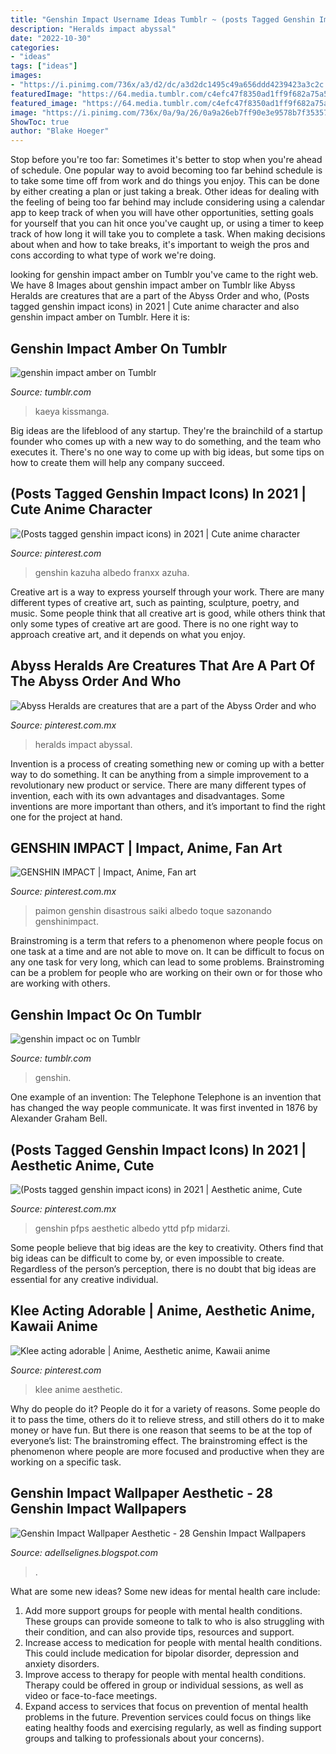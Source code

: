 ```yaml
---
title: "Genshin Impact Username Ideas Tumblr ~ (posts Tagged Genshin Impact Icons) In 2021"
description: "Heralds impact abyssal"
date: "2022-10-30"
categories:
- "ideas"
tags: ["ideas"]
images:
- "https://i.pinimg.com/736x/a3/d2/dc/a3d2dc1495c49a656ddd4239423a3c2c.jpg"
featuredImage: "https://64.media.tumblr.com/c4efc47f8350ad1ff9f682a75a539fe4/c813c6bcf7231d44-78/s640x960/0c19b06a301f9c03e283c8aff4c6f5377c39fda9.png"
featured_image: "https://64.media.tumblr.com/c4efc47f8350ad1ff9f682a75a539fe4/c813c6bcf7231d44-78/s640x960/0c19b06a301f9c03e283c8aff4c6f5377c39fda9.png"
image: "https://i.pinimg.com/736x/0a/9a/26/0a9a26eb7ff90e3e9578b7f353570138.jpg"
ShowToc: true
author: "Blake Hoeger"
---
```



Stop before you're too far: Sometimes it's better to stop when you're ahead of schedule.
One popular way to avoid becoming too far behind schedule is to take some time off from work and do things you enjoy. This can be done by either creating a plan or just taking a break. Other ideas for dealing with the feeling of being too far behind may include considering using a calendar app to keep track of when you will have other opportunities, setting goals for yourself that you can hit once you've caught up, or using a timer to keep track of how long it will take you to complete a task. When making decisions about when and how to take breaks, it's important to weigh the pros and cons according to what type of work we're doing.

	

		
looking for genshin impact amber on Tumblr you've came to the right web. We have 8 Images about genshin impact amber on Tumblr like Abyss Heralds are creatures that are a part of the Abyss Order and who, (Posts tagged genshin impact icons) in 2021 | Cute anime character and also genshin impact amber on Tumblr. Here it is:
		
    
## Genshin Impact Amber On Tumblr

<img loading=lazy src="https://64.media.tumblr.com/eaf4cd4a74f6bf341f4d5ed31709fdeb/20009f9e82a2fc00-95/s640x960/1ce9e3c8b9ac1b13734c1227db81f143863b5f95.jpg" onerror="this.onerror=null;this.src='https://tse1.mm.bing.net/th?id=OIP.-EzPNOZqYoeVRX87k51FfAHaKZ&amp;pid=15.1';" alt="genshin impact amber on Tumblr">

_Source: tumblr.com_

>kaeya kissmanga. 

	

Big ideas are the lifeblood of any startup. They're the brainchild of a startup founder who comes up with a new way to do something, and the team who executes it. There's no one way to come up with big ideas, but some tips on how to create them will help any company succeed.

    
## (Posts Tagged Genshin Impact Icons) In 2021 | Cute Anime Character

<img loading=lazy src="https://i.pinimg.com/736x/0a/9a/26/0a9a26eb7ff90e3e9578b7f353570138.jpg" onerror="this.onerror=null;this.src='https://tse1.mm.bing.net/th?id=OIP.aae8SZYR-LJTsOtdTldhDwHaIp&amp;pid=15.1';" alt="(Posts tagged genshin impact icons) in 2021 | Cute anime character">

_Source: pinterest.com_

>genshin kazuha albedo franxx azuha. 

	

Creative art is a way to express yourself through your work. There are many different types of creative art, such as painting, sculpture, poetry, and music. Some people think that all creative art is good, while others think that only some types of creative art are good. There is no one right way to approach creative art, and it depends on what you enjoy.

    
## Abyss Heralds Are Creatures That Are A Part Of The Abyss Order And Who

<img loading=lazy src="https://i.pinimg.com/originals/e9/61/c5/e961c58b80b184df65c7793a608ea52d.png" onerror="this.onerror=null;this.src='https://tse3.mm.bing.net/th?id=OIP.69K0lM0FiBYN4GE2dE45cAHaNE&amp;pid=15.1';" alt="Abyss Heralds are creatures that are a part of the Abyss Order and who">

_Source: pinterest.com.mx_

>heralds impact abyssal. 

	

Invention is a process of creating something new or coming up with a better way to do something. It can be anything from a simple improvement to a revolutionary new product or service. There are many different types of invention, each with its own advantages and disadvantages. Some inventions are more important than others, and it’s important to find the right one for the project at hand.

    
## GENSHIN IMPACT | Impact, Anime, Fan Art

<img loading=lazy src="https://i.pinimg.com/736x/91/50/60/915060e05dc1a6c7f179a8e3e44f0010.jpg" onerror="this.onerror=null;this.src='https://tse3.mm.bing.net/th?id=OIP.Dh73SuDZs9817ZlQBUeicQHaHa&amp;pid=15.1';" alt="GENSHIN IMPACT | Impact, Anime, Fan art">

_Source: pinterest.com.mx_

>paimon genshin disastrous saiki albedo toque sazonando genshinimpact. 

	

Brainstroming is a term that refers to a phenomenon where people focus on one task at a time and are not able to move on. It can be difficult to focus on any one task for very long, which can lead to some problems. Brainstroming can be a problem for people who are working on their own or for those who are working with others.

    
## Genshin Impact Oc On Tumblr

<img loading=lazy src="https://64.media.tumblr.com/c4efc47f8350ad1ff9f682a75a539fe4/c813c6bcf7231d44-78/s640x960/0c19b06a301f9c03e283c8aff4c6f5377c39fda9.png" onerror="this.onerror=null;this.src='https://tse2.mm.bing.net/th?id=OIP.Cgsf9rJ1Id1KlOxyR8Cy3AHaHa&amp;pid=15.1';" alt="genshin impact oc on Tumblr">

_Source: tumblr.com_

>genshin. 

	

One example of an invention: The Telephone
Telephone is an invention that has changed the way people communicate. It was first invented in 1876 by Alexander Graham Bell.

    
## (Posts Tagged Genshin Impact Icons) In 2021 | Aesthetic Anime, Cute

<img loading=lazy src="https://i.pinimg.com/736x/a3/d2/dc/a3d2dc1495c49a656ddd4239423a3c2c.jpg" onerror="this.onerror=null;this.src='https://tse4.mm.bing.net/th?id=OIP.g8BYxhdf69XF3pX_6IqtQgHaHa&amp;pid=15.1';" alt="(Posts tagged genshin impact icons) in 2021 | Aesthetic anime, Cute">

_Source: pinterest.com.mx_

>genshin pfps aesthetic albedo yttd pfp midarzi. 

	

Some people believe that big ideas are the key to creativity. Others find that big ideas can be difficult to come by, or even impossible to create. Regardless of the person’s perception, there is no doubt that big ideas are essential for any creative individual.

    
## Klee Acting Adorable | Anime, Aesthetic Anime, Kawaii Anime

<img loading=lazy src="https://i.pinimg.com/736x/15/9d/6d/159d6dc53e3a687b5f64c3e6101091bf.jpg" onerror="this.onerror=null;this.src='https://tse3.mm.bing.net/th?id=OIP.XdRy-6Vc2z_XmNhuNScE8QHaFV&amp;pid=15.1';" alt="Klee acting adorable | Anime, Aesthetic anime, Kawaii anime">

_Source: pinterest.com_

>klee anime aesthetic. 

	

Why do people do it?
People do it for a variety of reasons. Some people do it to pass the time, others do it to relieve stress, and still others do it to make money or have fun. But there is one reason that seems to be at the top of everyone’s list: The brainstroming effect. The brainstroming effect is the phenomenon where people are more focused and productive when they are working on a specific task.

    
## Genshin Impact Wallpaper Aesthetic - 28 Genshin Impact Wallpapers

<img loading=lazy src="https://lh5.googleusercontent.com/proxy/Zxv9VctM8DLxHZsiUx8gGX4-9FiyrA4OoBIvyztVQ_LjEiTEPWrbBl6HPxMGpl7p9XTFsEVeKmTGmM3zhI24OoLpYwnPP6BURGF5JMx4EB1QZbMFlWp9UZVjH030l1eJFvZ5KqWAh_ZdiDzvhuFbaMrBMhsSpNpuJMEH=w1200-h630-p-k-no-nu" onerror="this.onerror=null;this.src='https://tse3.mm.bing.net/th?id=OIP.XhWcGUitNdWXMm8OXaFjAwHaD4&amp;pid=15.1';" alt="Genshin Impact Wallpaper Aesthetic - 28 Genshin Impact Wallpapers">

_Source: adellselignes.blogspot.com_

>. 

	

What are some new ideas?
Some new ideas for mental health care include:
1. Add more support groups for people with mental health conditions. These groups can provide someone to talk to who is also struggling with their condition, and can also provide tips, resources and support.
2. Increase access to medication for people with mental health conditions. This could include medication for bipolar disorder, depression and anxiety disorders.
3. Improve access to therapy for people with mental health conditions. Therapy could be offered in group or individual sessions, as well as video or face-to-face meetings.
4. Expand access to services that focus on prevention of mental health problems in the future. Prevention services could focus on things like eating healthy foods and exercising regularly, as well as finding support groups and talking to professionals about your concerns).

